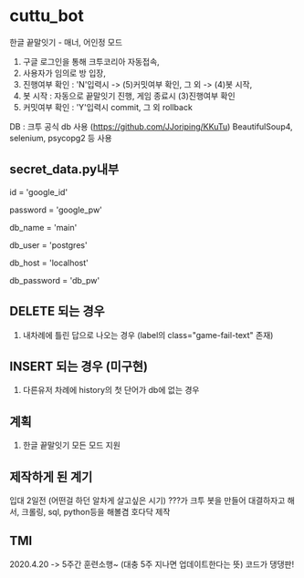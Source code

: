 # cuttu_bot
한글 끝말잇기 - 매너, 어인정 모드

1) 구글 로그인을 통해 크투코리아 자동접속,
2) 사용자가 임의로 방 입장,
3) 진행여부 확인 : 'N'입력시 -> (5)커밋여부 확인, 그 외 -> (4)봇 시작,
4) 봇 시작 : 자동으로 끝말잇기 진행, 게임 종료시 (3)진행여부 확인
5) 커밋여부 확인 : 'Y'입력시 commit, 그 외 rollback

DB : 크투 공식 db 사용 (https://github.com/JJoriping/KKuTu)
BeautifulSoup4, selenium, psycopg2 등 사용

## secret_data.py내부
id = 'google_id'

password = 'google_pw'

db_name = 'main'

db_user = 'postgres'

db_host = 'localhost'

db_password = 'db_pw'

## DELETE 되는 경우
1) 내차례에 틀린 답으로 나오는 경우 (label의 class="game-fail-text" 존재)

## INSERT 되는 경우 (미구현)
1) 다른유저 차례에 history의 첫 단어가 db에 없는 경우

## 계획
1) 한글 끝말잇기 모든 모드 지원

## 제작하게 된 계기
입대 2일전 (어떤걸 하던 알차게 살고싶은 시기)
???가 크투 봇을 만들어 대결하자고 해서, 크롤링, sql, python등을 해볼겸 호다닥 제작

## TMI
2020.4.20 -> 5주간 훈련소행~ (대충 5주 지나면 업데이트한다는 뜻)
코드가 댕댕판!
